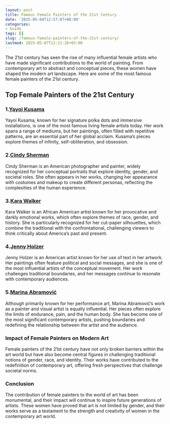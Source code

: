 ```yaml
---
layout: post
title: Famous Female Painters of the 21st Century
date: '2025-05-04T12:57:07+00:00'
categories:
- Guide
tags: []
slug: /famous-female-painters-of-the-21st-century/
lastmod: 2025-05-07T12:21:26+03:00
---
```


The 21st century has seen the rise of many influential female artists who have made significant contributions to the world of painting. From contemporary art to abstract and conceptual pieces, these women have shaped the modern art landscape. Here are some of the most famous female painters of the 21st century.
## Top Female Painters of the 21st Century
### 1.[Yayoi Kusama](https://www.amazon.com/dp/B084V8KZ71?tag=p-policy-20)
Yayoi Kusama, known for her signature polka dots and immersive installations, is one of the most famous living female artists today. Her work spans a range of mediums, but her paintings, often filled with repetitive patterns, are an essential part of her global acclaim. Kusama’s pieces explore themes of infinity, self-obliteration, and obsession.
### 2.[Cindy Sherman](https://www.amazon.com/dp/B085Y2D8TR?tag=p-policy-20)
Cindy Sherman is an American photographer and painter, widely recognized for her conceptual portraits that explore identity, gender, and societal roles. She often appears in her works, changing her appearance with costumes and makeup to create different personas, reflecting the complexities of the human experience.
### 3.[Kara Walker](https://www.amazon.com/dp/B08Y6J9TL1?tag=p-policy-20)
Kara Walker is an African American artist known for her provocative and darkly emotional works, which often explore themes of race, gender, and history. She is particularly recognized for her cut-paper silhouettes, which combine the traditional with the confrontational, challenging viewers to think critically about America’s past and present.
### 4.[Jenny Holzer](https://www.amazon.com/dp/B07ZC3H1S7?tag=p-policy-20)
Jenny Holzer is an American artist known for her use of text in her artwork. Her paintings often feature political and social messages, and she is one of the most influential artists of the conceptual movement. Her work challenges traditional boundaries, and her messages continue to resonate with contemporary audiences.
### 5.[Marina Abramović](https://www.amazon.com/dp/B01B0ZS4IK?tag=p-policy-20)
Although primarily known for her performance art, Marina Abramović’s work as a painter and visual artist is equally influential. Her pieces often explore the limits of endurance, pain, and the human body. She has become one of the most significant contemporary artists, pushing boundaries and redefining the relationship between the artist and the audience.
### Impact of Female Painters on Modern Art
Female painters of the 21st century have not only broken barriers within the art world but have also become central figures in challenging traditional notions of gender, race, and identity. Their works have contributed to the redefinition of contemporary art, offering fresh perspectives that challenge societal norms.
### Conclusion
The contribution of female painters to the world of art has been monumental, and their impact will continue to inspire future generations of artists. These women have proved that art is not limited by gender, and their works serve as a testament to the strength and creativity of women in the contemporary art world.
